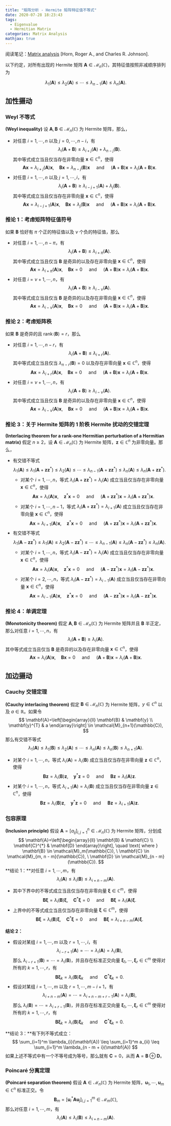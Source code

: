 ```yaml
---
title: "矩阵分析 - Hermite 矩阵特征值不等式"
date: 2020-07-28 18:23:43
tags: 
  - Eigenvalue
  - Hermitian Matrix
categories: Matrix Analysis
mathjax: true
---
```


阅读笔记：<u>Matrix analysis</u> [Horn, Roger A., and Charles R. Johnson].

<!--more-->

以下约定，对所有出现的 Hermite 矩阵 $\mathbf{A} \in \mathcal{M}_n(\mathbb{C})$，其特征值按照非减顺序排列为

$$
\lambda_{1}(\mathbf{A}) \leq \lambda_{2}(\mathbf{A}) \leq \cdots \leq \lambda_{n-1}(\mathbf{A}) \leq \lambda_{n}(\mathbf{A}).
$$

## 加性摄动

### Weyl 不等式

**(Weyl inequality)** 设 $\mathbf{A}, \mathbf{B} \in \mathcal{M}_n(\mathbb{C})$ 为 Hermite 矩阵，那么，
+ 对任意 $i = 1, \cdots, n$ 以及 $j = 0, \cdots, n-i$，有
  $$
  \lambda_i(\mathbf{A} + \mathbf{B}) \leq \lambda_{i + j}(\mathbf{A}) + \lambda_{n-j} (\mathbf{B}).
  $$
  其中等式成立当且仅当存在非零向量 $\mathbf{x} \in \mathbb{C}^n$，使得
  $$
  \mathbf{A}\mathbf{x} = \lambda_{i + j}(\mathbf{A}) \mathbf{x}, \quad \mathbf{B}\mathbf{x} =  \lambda_{n-j} (\mathbf{B}) \mathbf{x} \quad \text{ and } \quad (\mathbf{A} + \mathbf{B}) \mathbf{x} = \lambda_i(\mathbf{A} + \mathbf{B}) \mathbf{x}.
  $$
+ 对任意 $i = 1, \cdots, n$ 以及 $j = 1, \cdots, i$，有
  $$
  \begin{equation}
  \lambda_i(\mathbf{A} + \mathbf{B}) \geq \lambda_{i - j + 1}(\mathbf{A}) + \lambda_{j} (\mathbf{B}).
  \end{equation}
  $$
  其中等式成立当且仅当存在非零向量 $\mathbf{x} \in \mathbb{C}^n$，使得
  $$
  \mathbf{A}\mathbf{x} = \lambda_{i - j + 1}(\mathbf{A}) \mathbf{x}, \quad \mathbf{B}\mathbf{x} =  \lambda_{j} (\mathbf{B}) \mathbf{x} \quad \text{ and } \quad (\mathbf{A} + \mathbf{B}) \mathbf{x} = \lambda_i(\mathbf{A} + \mathbf{B}) \mathbf{x}.
  $$

###  推论 1：考虑矩阵特征值符号

如果 $\mathbf{B}$ 恰好有 $\pi$ 个正的特征值以及 $\nu$ 个负的特征值，那么
+ 对任意 $i = 1, \cdots, n - \pi$，有
  $$
  \lambda_i(\mathbf{A} + \mathbf{B}) \leq \lambda_{i + \pi}(\mathbf{A}).
  $$
  其中等式成立当且仅当 $\mathbf{B}$ 是奇异的以及存在非零向量 $\mathbf{x} \in \mathbb{C}^n$，使得
  $$
  \mathbf{A}\mathbf{x} = \lambda_{i + \pi}(\mathbf{A}) \mathbf{x}, \quad \mathbf{B}\mathbf{x} =  0 \quad \text{ and } \quad (\mathbf{A} + \mathbf{B}) \mathbf{x} = \lambda_i(\mathbf{A} + \mathbf{B}) \mathbf{x}.
  $$
+ 对任意 $i = \nu + 1,  \cdots, n$，有
  $$
  \lambda_i(\mathbf{A} + \mathbf{B}) \geq \lambda_{i - \nu}(\mathbf{A}).
  $$
  其中等式成立当且仅当 $\mathbf{B}$ 是奇异的以及存在非零向量 $\mathbf{x} \in \mathbb{C}^n$，使得
  $$
  \mathbf{A}\mathbf{x} = \lambda_{i - \nu}(\mathbf{A}) \mathbf{x}, \quad \mathbf{B}\mathbf{x} =  0 \quad \text{ and } \quad (\mathbf{A} + \mathbf{B}) \mathbf{x} = \lambda_i(\mathbf{A} + \mathbf{B}) \mathbf{x}.
  $$

### 推论 2：考虑矩阵秩

如果 $\mathbf{B}$ 是奇异的且 $\operatorname{rank} (\mathbf{B}) = r$，那么
+ 对任意 $i = 1, \cdots, n - r$，有
  $$
  \lambda_i(\mathbf{A} + \mathbf{B}) \leq \lambda_{i + r}(\mathbf{A}).
  $$
  其中等式成立当且仅当 $\lambda_{n-r}(\mathbf{B}) = 0$ 以及存在非零向量 $\mathbf{x} \in \mathbb{C}^n$，使得
  $$
  \mathbf{A}\mathbf{x} = \lambda_{i + r}(\mathbf{A}) \mathbf{x}, \quad \mathbf{B}\mathbf{x} =  0 \quad \text{ and } \quad (\mathbf{A} + \mathbf{B}) \mathbf{x} = \lambda_i(\mathbf{A} + \mathbf{B}) \mathbf{x}.
  $$
+ 对任意 $i = \nu + 1,  \cdots, n$，有
  $$
  \lambda_i(\mathbf{A} + \mathbf{B}) \geq \lambda_{i - \nu}(\mathbf{A}).
  $$
  其中等式成立当且仅当 $\mathbf{B}$ 是奇异的以及存在非零向量 $\mathbf{x} \in \mathbb{C}^n$，使得
  $$
  \mathbf{A}\mathbf{x} = \lambda_{i - \nu}(\mathbf{A}) \mathbf{x}, \quad \mathbf{B}\mathbf{x} =  0 \quad \text{ and } \quad (\mathbf{A} + \mathbf{B}) \mathbf{x} = \lambda_i(\mathbf{A} + \mathbf{B}) \mathbf{x}.
  $$

### 推论 3：关于 Hermite 矩阵的 $1$ 阶秩 Hermite 扰动的交错定理

**(Interlacing theorem for a rank-one Hermitian perturbation of a Hermitian matrix)** 假定 $n \geq 2$，设 $\mathbf{A} \in \mathcal{M}_n(\mathbb{C})$ 为 Hermite 矩阵，$\mathbf{z} \in \mathbb{C}^n$ 为非零向量。那么，
+ 有交错不等式
  $$
  \lambda_1(\mathbf{A}) \leq \lambda_1(\mathbf{A} + \mathbf{z}\mathbf{z}^{*}) \leq \lambda_2(\mathbf{A}) \leq \cdots \leq \lambda_{n-1}(\mathbf{A} + \mathbf{z}\mathbf{z}^{*}) \leq \lambda_n(\mathbf{A}) \leq \lambda_n(\mathbf{A} + \mathbf{z}\mathbf{z}^{*}).
  $$
  + 对某个 $i = 1, \cdots, n$，等式 $\lambda_i(\mathbf{A} + \mathbf{z}\mathbf{z}^{*}) = \lambda_i(\mathbf{A})$ 成立当且仅当存在非零向量 $\mathbf{x} \in \mathbb{C}^n$，使得
    $$
    \mathbf{A}\mathbf{x} = \lambda_{i}(\mathbf{A}) \mathbf{x}, \quad \mathbf{z}^* \mathbf{x} =  0 \quad \text{ and } \quad (\mathbf{A} + \mathbf{z}\mathbf{z}^{*}) \mathbf{x} = \lambda_i(\mathbf{A} + \mathbf{z}\mathbf{z}^{*}) \mathbf{x}.
    $$
  + 对某个 $i = 1, \cdots, n-1$，等式 $\lambda_i(\mathbf{A} + \mathbf{z}\mathbf{z}^{*}) = \lambda_{i + 1}(\mathbf{A})$ 成立当且仅当存在非零向量 $\mathbf{x} \in \mathbb{C}^n$，使得
    $$
    \mathbf{A}\mathbf{x} = \lambda_{i + 1}(\mathbf{A}) \mathbf{x}, \quad \mathbf{z}^* \mathbf{x} =  0 \quad \text{ and } \quad (\mathbf{A} + \mathbf{z}\mathbf{z}^{*}) \mathbf{x} = \lambda_i(\mathbf{A} + \mathbf{z}\mathbf{z}^{*}) \mathbf{x}.
    $$
+ 有交错不等式
  $$
  \lambda_1(\mathbf{A} - \mathbf{z}\mathbf{z}^{*}) \leq \lambda_1(\mathbf{A}) \leq \lambda_2(\mathbf{A} - \mathbf{z} \mathbf{z}^*) \leq \cdots \leq \lambda_{n-1}(\mathbf{A}) \leq \lambda_n(\mathbf{A} - \mathbf{z}\mathbf{z}^{*}) \leq \lambda_n(\mathbf{A}).
  $$
  + 对某个 $i = 1, \cdots, n$，等式 $\lambda_i(\mathbf{A} - \mathbf{z}\mathbf{z}^{*}) = \lambda_i(\mathbf{A})$ 成立当且仅当存在非零向量 $\mathbf{x} \in \mathbb{C}^n$，使得
    $$
    \mathbf{A}\mathbf{x} = \lambda_{i}(\mathbf{A}) \mathbf{x}, \quad \mathbf{z}^* \mathbf{x} =  0 \quad \text{ and } \quad (\mathbf{A} - \mathbf{z}\mathbf{z}^{*}) \mathbf{x} = \lambda_i(\mathbf{A} - \mathbf{z}\mathbf{z}^{*}) \mathbf{x}.
    $$
  + 对某个 $i = 2, \cdots, n$，等式 $\lambda_i(\mathbf{A} - \mathbf{z}\mathbf{z}^{*}) = \lambda_{i - 1}(\mathbf{A})$ 成立当且仅当存在非零向量 $\mathbf{x} \in \mathbb{C}^n$，使得
    $$
    \mathbf{A}\mathbf{x} = \lambda_{i - 1}(\mathbf{A}) \mathbf{x}, \quad \mathbf{z}^* \mathbf{x} =  0 \quad \text{ and } \quad (\mathbf{A} - \mathbf{z}\mathbf{z}^{*}) \mathbf{x} = \lambda_i(\mathbf{A} - \mathbf{z}\mathbf{z}^{*}) \mathbf{x}.
    $$

### 推论 4：单调定理

**(Monotonicity theorem)** 假定 $\mathbf{A}, \mathbf{B} \in \mathcal{M}_n(\mathbb{C})$ 为 Hermite 矩阵并且 $\mathbf{B}$ 半正定，那么对任意 $i = 1, \cdots, n$，有
$$
\lambda_i(\mathbf{A} + \mathbf{B}) \geq \lambda_{i}(\mathbf{A}).
$$
其中等式成立当且仅当 $\mathbf{B}$ 是奇异的以及存在非零向量 $\mathbf{x} \in \mathbb{C}^n$，使得
$$
\mathbf{A}\mathbf{x} = \lambda_{i}(\mathbf{A}) \mathbf{x}, \quad \mathbf{B}\mathbf{x} =  0 \quad \text{ and } \quad (\mathbf{A} + \mathbf{B}) \mathbf{x} = \lambda_i(\mathbf{A} + \mathbf{B}) \mathbf{x}.
$$

## 加边摄动

### Cauchy 交错定理

**(Cauchy interlacing theorem)** 假定 $\mathbf{B} \in \mathcal{M}_n(\mathbb{C})$ 为 Hermite 矩阵，$y \in \mathbb{C}^n$ 以及 $a \in \mathbb{R}$。如果令
$$
\mathbf{A}=\left[\begin{array}{ll}
\mathbf{B} & \mathbf{y} \\
\mathbf{y}^{T} & a
\end{array}\right] \in \mathcal{M}_{n+1}(\mathbb{C}),
$$
那么有交错不等式
$$
\lambda_1(\mathbf{A}) \leq \lambda_1(\mathbf{B}) \leq \lambda_2(\mathbf{A}) \leq \cdots \leq \lambda_n(\mathbf{A}) \leq \lambda_n(\mathbf{B}) \leq \lambda_{n + 1}(\mathbf{A}).
$$
+ 对某个 $i = 1, \cdots, n$，等式 $\lambda_i(\mathbf{A}) = \lambda_i(\mathbf{B})$ 成立当且仅当存在非零向量 $\mathbf{z} \in \mathbb{C}^n$，使得
  $$
  \mathbf{B}\mathbf{z} = \lambda_{i}(\mathbf{B}) \mathbf{z}, \quad \mathbf{y}^*\mathbf{z} =  0 \quad \text{ and } \quad \mathbf{B} \mathbf{z} = \lambda_i(\mathbf{A}) \mathbf{z}.
  $$
+ 对某个 $i = 1, \cdots, n$，等式 $\lambda_{i+1}(\mathbf{A}) = \lambda_{i}(\mathbf{B})$ 成立当且仅当存在非零向量 $\mathbf{z} \in \mathbb{C}^n$，使得
  $$
  \mathbf{B}\mathbf{z} = \lambda_{i}(\mathbf{B}) \mathbf{z}, \quad \mathbf{y}^*\mathbf{z} =  0 \quad \text{ and } \quad \mathbf{B} \mathbf{z} = \lambda_{i+1}(\mathbf{A}) \mathbf{z}.
  $$

### 包容原理

**(Inclusion principle)** 假设 $\mathbf{A} = [a_{ij}]_{i,j=1}^n \in \mathcal{M}_n(\mathbb{C})$ 为 Hermite 矩阵，分划成
$$
\mathbf{A}=\left[\begin{array}{ll}
\mathbf{B} & \mathbf{C} \\
\mathbf{C}^{*} & \mathbf{D}
\end{array}\right], \quad \text{ where } \mathbf{B} \in \mathcal{M}_m(\mathbb{C}), \ \mathbf{C} \in \mathcal{M}_{m, n - m}(\mathbb{C}), \ \mathbf{D} \in \mathcal{M}_{n - m}(\mathbb{C}).
$$
**结论 1：**对任意 $i = 1, \cdots, m$，有
$$
\lambda_i(\mathbf{A}) \leq \lambda_i(\mathbf{B}) \leq \lambda_{i + n - m}(\mathbf{A}).
$$
+ 其中下界中的不等式成立当且仅当存在非零向量 $\boldsymbol{\xi} \in \mathbb{C}^m$，使得
  $$
  \mathbf{B} \boldsymbol{\xi} = \lambda_{i}(\mathbf{B}) \boldsymbol{\xi}, \quad \mathbf{C}^*\boldsymbol{\xi} =  0 \quad \text{ and } \quad \mathbf{B} \boldsymbol{\xi} = \lambda_i(\mathbf{A}) \boldsymbol{\xi}.
  $$
+ 上界中的不等式成立当且仅当存在非零向量 $\boldsymbol{\xi} \in \mathbb{C}^m$，使得
  $$
  \mathbf{B}\boldsymbol{\xi} = \lambda_{i}(\mathbf{B}) \boldsymbol{\xi}, \quad \mathbf{C}^*\boldsymbol{\xi} =  0 \quad \text{ and } \quad \mathbf{B} \boldsymbol{\xi} = \lambda_{i+n-m}(\mathbf{A}) \boldsymbol{\xi}.
  $$

**结论 2：**

+ 假设对某组 $i = 1, \cdots, m$ 以及 $r = 1, \cdots, i$，有
  $$
  \lambda_{i-r+1}(\mathbf{A}) = \cdots =  \lambda_i(\mathbf{A}) = \lambda_i(\mathbf{B}),
  $$
  那么 $\lambda_{i-r+1}(\mathbf{B}) = \cdots = \lambda_i(\mathbf{B})$，并且存在标准正交向量 $\boldsymbol{\xi}_1, \cdots, \boldsymbol{\xi}_r \in \mathbb{C}^m$ 使得对所有的 $k = 1, \cdots, r$，有
  $$
  \mathbf{B}\boldsymbol{\xi}_k = \lambda_{i}(\mathbf{B}) \boldsymbol{\xi}_k \quad \text{ and } \quad \mathbf{C}^*\boldsymbol{\xi}_k = 0.
  $$
+ 假设对某组 $i = 1, \cdots, m$ 以及 $r = 1, \cdots, m - i + 1$，有
  $$
  \lambda_{i+ n - m}(\mathbf{A}) = \cdots =  \lambda_{i + n - m + r - 1}(\mathbf{A}) = \lambda_i(\mathbf{B}),
  $$
  那么 $\lambda_{i}(\mathbf{B}) = \cdots = \lambda_{i + r - 1}(\mathbf{B})$，并且存在标准正交向量 $\boldsymbol{\xi}_1, \cdots, \boldsymbol{\xi}_r \in \mathbb{C}^m$ 使得对所有的 $k = 1, \cdots, r$，有
  $$
  \mathbf{B}\boldsymbol{\xi}_k = \lambda_{i}(\mathbf{B}) \boldsymbol{\xi}_k \quad \text{ and } \quad \mathbf{C}^*\boldsymbol{\xi}_k = 0.
  $$

**结论 3：**有下列不等式成立：
$$
\sum_{i=1}^m \lambda_{i}(\mathbf{A}) \leq \sum_{i=1}^m a_{ii} \leq \sum_{i=1}^m \lambda_{n - m + i}(\mathbf{A})
$$
如果上述不等式中有一个不等号成为等号，那么就有 $\mathbf{C} = 0$，从而 $\mathbf{A} = \mathbf{B} \oplus \mathbf{D}$。

### Poincaré 分离定理

**(Poincaré separation theorem)** 假设 $\mathbf{A} \in \mathcal{M}_n(\mathbb{C})$ 为 Hermite 矩阵，$\mathbf{u}_1, \cdots, \mathbf{u}_m \in \mathbb{C}^n$ 标准正交。令
$$
\mathbf{B}_m = \left [\mathbf{u}^*_i \mathbf{A} \mathbf{u}_j \right]_{i,j=1}^m \in \mathcal{M}_m(\mathbb{C}),
$$
那么对任意 $i = 1, \cdots, m$，有
$$
\lambda_i(\mathbf{A}) \leq \lambda_i(\mathbf{B}) \leq \lambda_{i + n - m}(\mathbf{A}).
$$
